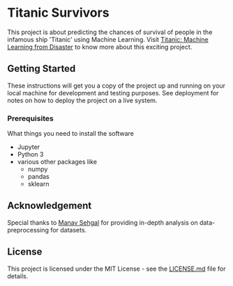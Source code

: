 # Titanic Survivors
This project is about predicting the chances of survival of people in the infamous ship 'Titanic' using Machine Learning. Visit [Titanic: Machine Learning from Disaster](https://www.kaggle.com/c/titanic) to know more about this exciting project.
## Getting Started
These instructions will get you a copy of the project up and running on your local machine for development and testing purposes. See deployment for notes on how to deploy the project on a live system.
### Prerequisites
What things you need to install the software
- Jupyter
- Python 3
- various other packages like
  - numpy
  - pandas
  - sklearn
## Acknowledgement
Special thanks to [Manav Sehgal](https://www.kaggle.com/startupsci) for providing in-depth analysis on data-preprocessing for datasets.
## License
This project is licensed under the MIT License - see the [LICENSE.md](/LICENSE.md) file for details.
